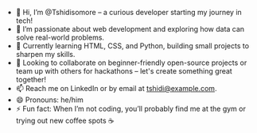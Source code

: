 - 👋 Hi, I’m @Tshidisomore – a curious developer starting my journey in tech!
-  👀 I’m passionate about web development and exploring how data can solve real-world problems.
-  🌱 Currently learning HTML, CSS, and Python, building small projects to sharpen my skills.
-  💞️ Looking to collaborate on beginner-friendly open-source projects or team up with others for hackathons – let's create something great together!
-  📫 Reach me on LinkedIn or by email at tshidi@example.com.
-  😄 Pronouns: he/him
-  ⚡ Fun fact: When I’m not coding, you’ll probably find me at the gym or trying out new coffee spots ☕️

<!---
Tshidisomore/Tshidisomore is a ✨ special ✨ repository because its `README.md` (this file) appears on your GitHub profile.
You can click the Preview link to take a look at your changes.
--->
